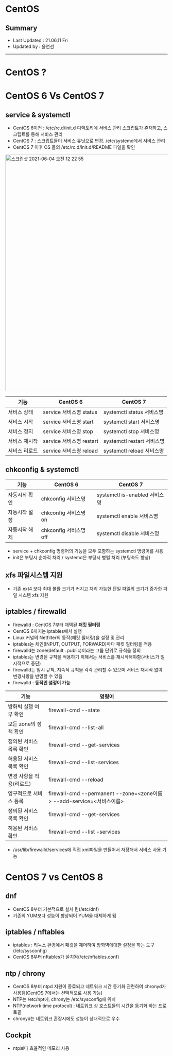 CentOS
====================================
## Summary
- Last Updated : 21.06.11 Fri    
- Updated by : 윤연선
-----------------------------------

# CentOS ?

# CentOS 6 Vs CentOS 7
## service & systemctl
* CentOS 6이전 : /etc/rc.d/init.d 디렉토리에 서비스 관리 스크립트가 존재하고, 스크립트를 통해 서비스 관리
* CentOS 7 : 스크립트들이 서비스 유닛으로 변경. /etc/systemd에서 서비스 관리
* CentOS 7 이후 OS 들의 /etc/rc.d/init.d/README 파일을 확인
   
<img width="735" alt="스크린샷 2021-06-04 오전 12 22 55" src="https://user-images.githubusercontent.com/57285121/120670146-1bdff780-c4cb-11eb-9957-104e612fc0ee.png">
   
|기능|CentOS 6|CentOS 7|
|------|---|---|
|서비스 상태|service 서비스명 status|systemctl status 서비스명|
|서비스 시작|service 서비스명 start|systemctl start 서비스명|
|서비스 정지|service 서비스명 stop|systemctl stop 서비스명|
|서비스 재시작|service 서비스명 restart|systemctl restart 서비스명|
|서비스 리로드|service 서비스명 reload|systemctl reload 서비스명|
   
## chkconfig & systemctl
   
|기능|CentOS 6|CentOS 7|
|------|---|---|
|자동시작 확인|chkconfig 서비스명|systemctl is-enabled 서비스명|
|자동시작 설정|chkconfig 서비스명 on|systemctl enable 서비스명|
|자동시작 해제|chkconfig 서비스명 off|systemctl disable 서비스명|
   
* service + chkconfig 명령어의 기능을 모두 포함하는 systemctl 명령어를 사용
* init은 부팅시 순차적 처리 / systemd은 부팅시 병렬 처리 (부팅속도 향상)

## xfs 파일시스템 지원
* 기존 ext4 보다 최대 볼륨 크기가 커지고 처리 가능한 단일 파일의 크기가 증가한 파일 시스템 xfs 지원

## iptables / firewalld
* firewalld : CentOS 7부터 채택된 **패킷 필터링**
* CentOS 6까지는 iptables에서 실행
* Linux 커널의 Netfilter의 동작(패킷 필터링)을 설정 및 관리
* iptables는 체인(INPUT, OUTPUT, FORWARD)마다 패킷 필터링을 적용
* firewalld는 zone(default : public)이라는 그룹 단위로 규칙을 정의
* iptables는 변경된 규칙을 적용하기 위해서는 서비스를 재시작해야함(서비스가 일시적으로 중단)
* firewalld는 임시 규칙, 지속적 규칙을 각각 관리할 수 있으며 서비스 재시작 없이 변경사항을 반영할 수 있음
* firewalld : **동적인 설정이 가능**
   
|기능|명령어|
|------|---|
|방화벽 실행 여부 확인|firewall-cmd --state|
|모든 zone의 정책 확인|firewall-cmd --list-all|
|정의된 서비스 목록 확인|firewall-cmd --get-services|
|허용된 서비스 목록 확인|firewall-cmd --list-services|
|변경 사항을 적용(리로드)|firewall-cmd --reload|
|영구적으로 서비스 등록|firewall-cmd --permanent --zone=<zone이름> --add-service=<서비스이름>|
|정의된 서비스 목록 확인|firewall-cmd --get-services|
|허용된 서비스 확인|firewall-cmd --list -services|
   
* /usr/lib/firewalld/services에 직접 xml파일을 만들어서 저장해서 서비스 사용 가능

# CentOS 7 vs CentOS 8

## dnf
* CentOS 8부터 기본적으로 설치 됨(/etc/dnf)
* 기존의 YUM보다 성능이 향상되어 YUM을 대체하게 됨 

## iptables / nftables
* iptables : 리눅스 환경에서 패킷을 제어하여 방화벽에대한 설정을 하는 도구(/etc/sysconfig)
* CentOS 8부터 nftables가 설치됨(/etc/nftables.conf)

## ntp / chrony
* CentOS 8부터 ntpd 지원이 종료되고 네트워크 시간 동기화 관련하여 chronyd가 사용됨(CentOS 7에서는 선택적으로 사용 가능)
* NTP는 /etc/npt에, chrony는 /etc/sysconfig에 위치
* NTP(network time protocol) : 네트워크 상 호스트들의 시간을 동기화 하는 프로토콜
* chronyd는 네트워크 혼잡시에도 성능이 상대적으로 우수

## Cockpit
* ntp보다 효율적인 메모리 사용

